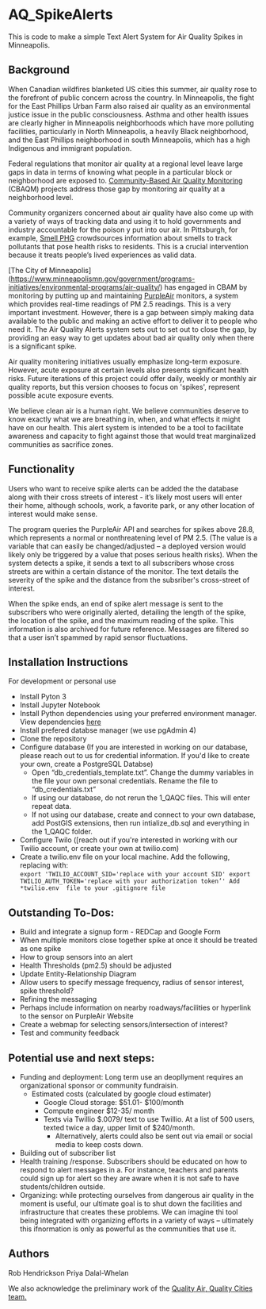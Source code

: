 # AQ_SpikeAlerts
 This is code to make a simple Text Alert System for Air Quality Spikes in Minneapolis.

## Background 

When Canadian wildfires blanketed US cities this summer, air quality rose to the forefront of public concern across the country. In Minneapolis, the fight for the East Phillips Urban Farm also raised air quality as an environmental justice issue in the public consciousness. Asthma and other health issues are clearly higher in Minneapolis neighborhoods which have more polluting facilities, particularly in North Minneapolis, a heavily Black neighborhood, and the East Phillips neighborhood in south Minneapolis, which has a high Indigenous and immigrant population.   

Federal regulations that monitor air quality at a regional level leave large gaps in data in terms of knowing what people in a particular block or neighborhood are exposed to. [Community-Based Air Quality Monitoring](https://www.georgetownclimate.org/articles/community-based-air-quality-monitoring-equitable-climate-policy.htm) (CBAQM) projects address those gap by monitoring air quality at a neighborhood level.

Community organizers concerned about air quality have also come up with a variety of ways of tracking data and using it to hold governments and industry accountable for the poison y put into our air.   In Pittsburgh, for example, [Smell PHG](https://smellpgh.org) crowdsources information about smells to track pollutants that pose health risks to residents. This is a crucial intervention because it treats people’s lived experiences as valid data. 

[The City of Minneapolis] (https://www.minneapolismn.gov/government/programs-initiatives/environmental-programs/air-quality/) has engaged in CBAM by monitoring by putting up and maintaining [PurpleAir](https://map.purpleair.com/1/mAQI/a10/p604800/cC0#11/44.9368/-93.2834) monitors, a system which provides real-time readings of PM 2.5 readings. This is a very important investment. However, there is a gap between simply making data available to the public and making an active effort to deliver it to people who need it.  The Air Quality Alerts system sets out to set out to close the gap, by providing an easy way to get updates about bad air quality only when there is a significant spike. 

Air quality monitering initiatives usually emphasize long-term exposure. However, acute exposure at certain levels also presents significant health risks. Future iterations of this project could offer daily, weekly or monthly air quality reports, but this version chooses to focus on 'spikes', represent possible acute exposure events.  

We believe clean air is a human right. We believe communities deserve to know exactly what we are breathing in, when, and what effects it might have on our health. This alert system is intended to be a tool to facilitate awareness and capacity to fight against those that would treat marginalized  communities as sacrifice zones. 

## Functionality  

Users who want to receive spike alerts can be added the the database along with their cross streets of interest - it’s likely most users will enter their home, although schools, work, a favorite park, or any other location of interest would make sense. 

The program queries the PurpleAir API and searches for spikes above 28.8, which represents a normal or nonthreatening level of PM 2.5. (The value is a variable that can easily be changed/adjusted – a deployed version would likely only be triggered by a value that poses serious health risks). When the system detects a spike, it sends a  text to all subscribers whose cross streets are within a certain distance of the monitor. The text details the severity of the spike and the distance from the subsriber's cross-street of interest. 

When the spike ends, an end of spike alert message is sent to the subscribers who were originally alerted, detailing the length of the spike, the location of the spike, and the maximum reading of the spike. This information is also archived for future reference. Messages are filtered so that a user isn’t spammed by rapid sensor fluctuations. 



## Installation Instructions

 For development or personal use

+ Install Pyton 3 
+ Install Jupyter Notebook 
+ Install  Python dependencies using your preferred environment manager. View dependencies [here](https://github.com/RwHendrickson/AQ_SpikeAlerts/blob/main/Conda_Environment.yml)
+ Install prefered databse manager (we use pgAdmin 4)
+ Clone the repository 
+ Configure database (If you are interested in working on our database, please reach out to us for credential information. If you'd like to create your own, create a PostgreSQL Databse)
    + Open “db_credentials_template.txt”. Change the dummy variables in the file your own personal credentials. Rename the file to  “db_credentials.txt”
    + If using our database, do not rerun the 1_QAQC files. This will enter repeat data. 
    + If not using our database, create and connect to your own database, add PostGIS extensions, then run intialize_db.sql and everything in the 1_QAQC  folder.  
+ Configure Twilo ([reach out if you're interested in working with our Twilio account, or create your own at twilio.com) 
+ Create a twilio.env file on your local machine. Add the following, replacing with:    
        `export 'TWILIO_ACCOUNT_SID='replace with your account SID'
        export TWILIO_AUTH_TOKEN='replace with your authorization token’'
        Add *twilio.env  file to your .gitignore file `


## Outstanding To-Dos: 
+ Build and integrate a signup form - REDCap and Google Form 
+ When multiple monitors close together spike at once it should be treated as one spike
+ How to group sensors into an alert
+ Health Thresholds (pm2.5) should be adjusted 
+ Update Entity-Relationship Diagram
+ Allow users to specify message frequency, radius of sensor interest, spike threshold?
+ Refining the messaging
+ Perhaps include information on nearby roadways/facilities or hyperlink to the sensor on PurpleAir Website
+ Create a webmap for selecting sensors/intersection of interest?
+ Test and community feedback 

## Potential use and next steps:  
+ Funding and deployment: Long term use an deopllyment requires an organizational sponsor or community fundraisin. 
	+ Estimated costs (calculated by google cloud estimater) 
        + Google Cloud storage: $51.01- $100/month
        + Compute engineer $12-35/ month
        + Texts via Twillio  $.0079/ text to use Twillio. At a list of 500 users, texted twice a day, upper limit of $240/month. 
            + Alternatively, alerts could also be sent out via email or social media to keep costs down. 
+ Building out of subscriber list
+ Health training /response. Subscribers should be educated on how to respond to alert messages in a. For instance, teachers and parents could sign up for alert so they are aware when it is not safe to have students/children outside. 
+ Organizing: while protecting ourselves from dangerous air quality in the moment is useful, our ultimate goal is to shut down the facilities and infrastructure that creates these problems. We can imagine thi tool being integrated with organizing efforts in a variety of ways –  ultimately this ifnormation is  only as powerful as the communities that use it. 

## Authors 

Rob Hendrickson 
Priya Dalal-Whelan 

We also acknowledge the preliminary work of the [Quality Air, Quality Cities team.](https://github.com/RTGS-Lab/QualityAirQualityCities)

